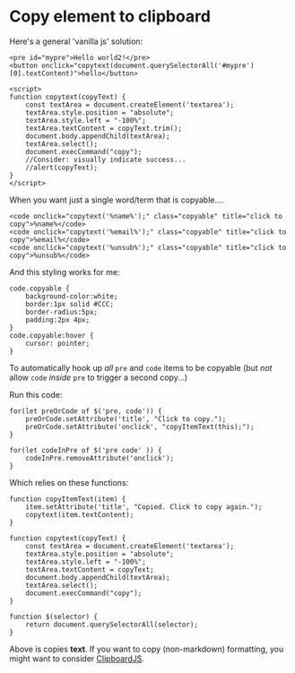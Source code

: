 # Copy element to clipboard

Here's a general 'vanilla js' solution:

	<pre id="mypre">Hello world2!</pre>
	<button onclick="copytext(document.querySelectorAll('#mypre')[0].textContent)">hello</button>

	<script>
	function copytext(copyText) {
		const textArea = document.createElement('textarea');
		textArea.style.position = "absolute";
		textArea.style.left = "-100%";
		textArea.textContent = copyText.trim();
		document.body.appendChild(textArea);
		textArea.select();
		document.execCommand("copy");
		//Consider: visually indicate success...
		//alert(copyText);
	}
	</script>

When you want just a single word/term that is copyable....

	<code onclick="copytext('%name%');" class="copyable" title="click to copy">%name%</code>
	<code onclick="copytext('%email%');" class="copyable" title="click to copy">%email%</code>
	<code onclick="copytext('%unsub%');" class="copyable" title="click to copy">%unsub%</code>

And this styling works for me:

	code.copyable {
		background-color:white;
		border:1px solid #CCC;
		border-radius:5px;
		padding:2px 4px;
	}
	code.copyable:hover {
		cursor: pointer;
	}


To automatically hook up *all* `pre` and `code` items to be copyable (but *not* allow `code` *inside* `pre` to trigger a second copy...)

Run this code:

	for(let preOrCode of $('pre, code')) {
		preOrCode.setAttribute('title', "Click to copy.");
		preOrCode.setAttribute('onclick', "copyItemText(this);");
	}

	for(let codeInPre of $('pre code' )) {
		codeInPre.removeAttribute('onclick');
	}

Which relies on these functions:

	function copyItemText(item) {
		item.setAttribute('title', "Copied. Click to copy again.");
		copytext(item.textContent);
	}

	function copytext(copyText) {
		const textArea = document.createElement('textarea');
		textArea.style.position = "absolute";
		textArea.style.left = "-100%";
		textArea.textContent = copyText;
		document.body.appendChild(textArea);
		textArea.select();
		document.execCommand("copy");
	}

	function $(selector) {
		return document.querySelectorAll(selector);
	}

Above is copies **text**. If you want to copy (non-markdown) formatting, you might want to consider [ClipboardJS](https://clipboardjs.com).

